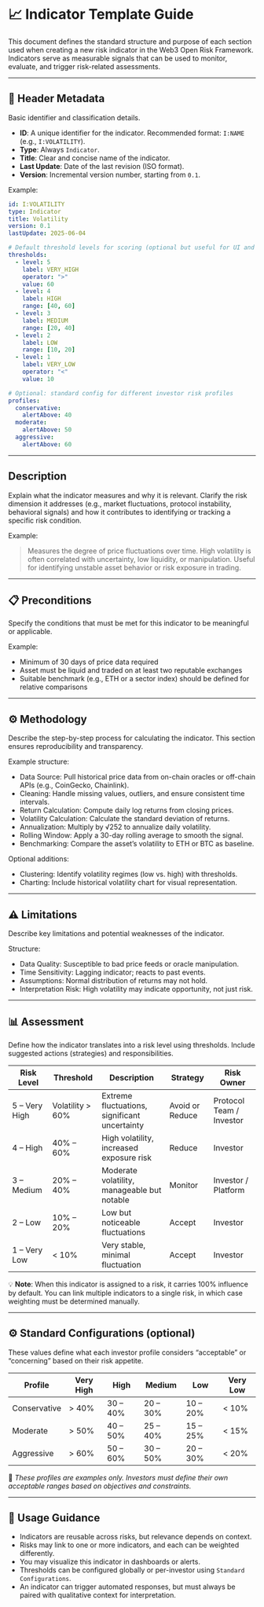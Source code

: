 # 📈 Indicator Template Guide

This document defines the standard structure and purpose of each section used when creating a new risk indicator in the Web3 Open Risk Framework. Indicators serve as measurable signals that can be used to monitor, evaluate, and trigger risk-related assessments.

---

## 🧾 Header Metadata

Basic identifier and classification details.

- **ID**: A unique identifier for the indicator. Recommended format: `I:NAME` (e.g., `I:VOLATILITY`).
- **Type**: Always `Indicator`.
- **Title**: Clear and concise name of the indicator.
- **Last Update**: Date of the last revision (ISO format).
- **Version**: Incremental version number, starting from `0.1`.

Example:

```yaml
id: I:VOLATILITY
type: Indicator
title: Volatility
version: 0.1
lastUpdate: 2025-06-04

# Default threshold levels for scoring (optional but useful for UI and alerts)
thresholds:
  - level: 5
    label: VERY_HIGH
    operator: ">"
    value: 60
  - level: 4
    label: HIGH
    range: [40, 60]
  - level: 3
    label: MEDIUM
    range: [20, 40]
  - level: 2
    label: LOW
    range: [10, 20]
  - level: 1
    label: VERY_LOW
    operator: "<"
    value: 10

# Optional: standard config for different investor risk profiles
profiles:
  conservative:
    alertAbove: 40
  moderate:
    alertAbove: 50
  aggressive:
    alertAbove: 60
```

---

## Description

Explain what the indicator measures and why it is relevant. Clarify the risk dimension it addresses (e.g., market fluctuations, protocol instability, behavioral signals) and how it contributes to identifying or tracking a specific risk condition.

Example:
> Measures the degree of price fluctuations over time. High volatility is often correlated with uncertainty, low liquidity, or manipulation. Useful for identifying unstable asset behavior or risk exposure in trading.

---

## 📋 Preconditions

Specify the conditions that must be met for this indicator to be meaningful or applicable.

Example:
- Minimum of 30 days of price data required
- Asset must be liquid and traded on at least two reputable exchanges
- Suitable benchmark (e.g., ETH or a sector index) should be defined for relative comparisons

---

## ⚙️ Methodology

Describe the step-by-step process for calculating the indicator. This section ensures reproducibility and transparency.

Example structure:
- Data Source: Pull historical price data from on-chain oracles or off-chain APIs (e.g., CoinGecko, Chainlink).
- Cleaning: Handle missing values, outliers, and ensure consistent time intervals.
- Return Calculation: Compute daily log returns from closing prices.
- Volatility Calculation: Calculate the standard deviation of returns.
- Annualization: Multiply by √252 to annualize daily volatility.
- Rolling Window: Apply a 30-day rolling average to smooth the signal.
- Benchmarking: Compare the asset’s volatility to ETH or BTC as baseline.

Optional additions:
- Clustering: Identify volatility regimes (low vs. high) with thresholds.
- Charting: Include historical volatility chart for visual representation.

---

## ⚠️ Limitations

Describe key limitations and potential weaknesses of the indicator.

Structure:
- Data Quality: Susceptible to bad price feeds or oracle manipulation.
- Time Sensitivity: Lagging indicator; reacts to past events.
- Assumptions: Normal distribution of returns may not hold.
- Interpretation Risk: High volatility may indicate opportunity, not just risk.

---

## 📊 Assessment

Define how the indicator translates into a risk level using thresholds. Include suggested actions (strategies) and responsibilities.

| **Risk Level** | **Threshold**       | **Description**                                      | **Strategy**         | **Risk Owner**         |
|----------------|---------------------|------------------------------------------------------|----------------------|-------------------------|
| 5 – Very High  | Volatility > 60%    | Extreme fluctuations, significant uncertainty        | Avoid or Reduce      | Protocol Team / Investor |
| 4 – High       | 40% – 60%           | High volatility, increased exposure risk             | Reduce               | Investor                 |
| 3 – Medium     | 20% – 40%           | Moderate volatility, manageable but notable          | Monitor              | Investor / Platform      |
| 2 – Low        | 10% – 20%           | Low but noticeable fluctuations                      | Accept               | Investor                 |
| 1 – Very Low   | < 10%               | Very stable, minimal fluctuation                     | Accept               | Investor                 |

💡 **Note**: When this indicator is assigned to a risk, it carries 100% influence by default. You can link multiple indicators to a single risk, in which case weighting must be determined manually.

---

## ⚙️ Standard Configurations (optional)

These values define what each investor profile considers “acceptable” or “concerning” based on their risk appetite.

| **Profile**   | **Very High** | **High**  | **Medium** | **Low**   | **Very Low** |
|---------------|---------------|-----------|------------|-----------|--------------|
| Conservative  | > 40%         | 30 – 40%  | 20 – 30%   | 10 – 20%  | < 10%        |
| Moderate      | > 50%         | 40 – 50%  | 25 – 40%   | 15 – 25%  | < 15%        |
| Aggressive    | > 60%         | 50 – 60%  | 30 – 50%   | 20 – 30%  | < 20%        |

📝 *These profiles are examples only. Investors must define their own acceptable ranges based on objectives and constraints.*

---

## 🧭 Usage Guidance

- Indicators are reusable across risks, but relevance depends on context.
- Risks may link to one or more indicators, and each can be weighted differently.
- You may visualize this indicator in dashboards or alerts.
- Thresholds can be configured globally or per-investor using `Standard Configurations`.
- An indicator can trigger automated responses, but must always be paired with qualitative context for interpretation.

